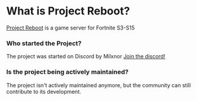 # What is Project Reboot?
[Project Reboot](https://github.com/Milxnor/Project-Reboot-3.0) is a game server for Fortnite S3-S15

### Who started the Project?
The project was started on Discord by Milxnor
[Join the discord!](https://discord.gg/reboot)

### Is the project being actively maintained?
The project isn't actively maintained anymore, but the community can still contribute to its development.
